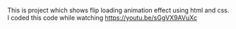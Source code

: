 This is project which shows flip loading animation effect using html and css. I coded this code while watching https://youtu.be/sGgVX9AVuXc